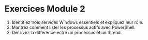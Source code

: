 # Exercices Module 2

1. Identifiez trois services Windows essentiels et expliquez leur rôle.
2. Montrez comment lister les processus actifs avec PowerShell.
3. Décrivez la différence entre un processus et un thread.
